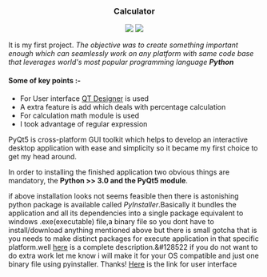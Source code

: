 <h3 align="center">Calculator</h3>
<p align="center"><img src="https://img.shields.io/badge/-Python%20-green"> <img src="https://img.shields.io/badge/-PyQt5-orange"></p>
It is my first project. <i>The objective was to create something important enough which can seamlessly work on any platform with same code base that leverages world's most popular programming language <b>Python</b></i><br/>
<h4>Some of key points :-</h4> 
<ul>
  <li>For User interface <a href="https://www.qt.io/product/ui-design-tools">QT Designer</a> is used</li>
  <li>A extra feature is add which deals with percentage calculation</li>
  <li>For calculation math module is used</li>
  <li>I took advantage of regular expression</li>
</ul> 
PyQt5 is cross-platform GUI toolkit which helps to develop an interactive desktop application with ease and simplicity so it became my first choice to get my head around.

In order to installing the finished application two obvious things are mandatory, the <b>Python >> 3.0 and the PyQt5 module</b>.

if above installation looks not seems feasible then there is astonishing python package is available called <i>PyInstaller</i>.Basically it bundles the application and all its dependencies into a single package equivalent to windows .exe(executable) file,a binary file so you dont have to install/download anything mentioned above but there is small gotcha that is you needs to make distinct packages for execute application in that specific platform.well <a href="https://pyinstaller.readthedocs.io/en/stable/">here</a> is a complete description.<span>&#128522</span> 
if you do not want to do extra work let me know i will make it for your OS compatible and just
one binary file using pyinstaller. 
Thanks! <a href="https://photos.app.goo.gl/jLM2e9yJVLPuZT559">Here</a> is the link for user interface
